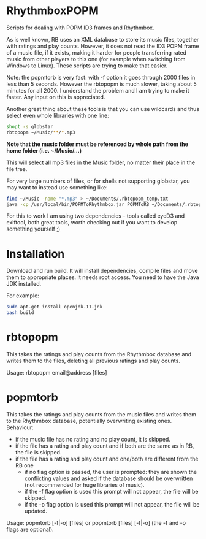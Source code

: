 # RhythmboxPOPM
Scripts for dealing with POPM ID3 frames and Rhythmbox.

As is well known, RB uses an XML database to store its music files, together with ratings and play counts. However, it does not read the ID3 POPM frame of a music file, if it exists, making it harder for people transferring rated music from other players to this one (for example when switching from Windows to Linux). These scripts are trying to make that easier.

Note: the popmtorb is very fast: with -f option it goes through 2000 files in less than 5 seconds. However the rbtopopm is much slower, taking about 5 minutes for all 2000. I understand the problem and I am trying to make it faster. Any input on this is appreciated.

Another great thing about these tools is that you can use wildcards and thus select even whole libraries with one line:
```bash
shopt -s globstar
rbtopopm ~/Music/**/*.mp3
  ```

<b> Note that the music folder must be referenced by whole path from the home folder (i.e. ~/Music/...) </b>

This will select all mp3 files in the Music folder, no matter their place in the file tree.

For very large numbers of files, or for shells not supporting globstar, you may want to instead use something like:
```bash
find ~/Music -name "*.mp3" > ~/Documents/.rbtopopm_temp.txt
java -cp /usr/local/bin/POPMToRhythmbox.jar POPMToRB ~/Documents/.rbtopopm_temp.txt
  ```


For this to work I am using two dependencies - tools called eyeD3 and exiftool, both great tools, worth checking out if you want to develop something yourself ;)

# Installation
Download and run build. It will install dependencies, compile files and move them to appropriate places. It needs root access. You need to have the Java JDK installed.

For example:
```bash
sudo apt-get install openjdk-11-jdk
bash build
  ```

# rbtopopm
This takes the ratings and play counts from the Rhythmbox database and writes them to the files, deleting all previous ratings and play counts.

Usage: rbtopopm email@address [files]

# popmtorb
This takes the ratings and play counts from the music files and writes them to the Rhythmbox database, potentially overwriting existing ones.
Behaviour:
  - if the music file has no rating and no play count, it is skipped.
  - if the file has a rating and play count and if both are the same as in RB, the file is skipped.
  - if the file has a rating and play count and one/both are different from the RB one
    - if no flag option is passed, the user is prompted: they are shown the conflicting values and asked if the database should be overwritten (not recommended for huge libraries of music).
    - if the -f flag option is used this prompt will not appear, the file will be skipped.
    - if the -o flag option is used this prompt will not appear, the file will be updated.

Usage: popmtorb [-f|-o] [files] or popmtorb [files] [-f|-o] (the -f and -o flags are optional).
